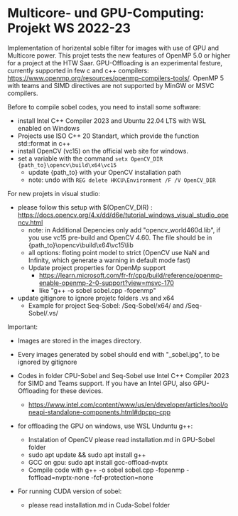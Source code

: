 # Multicore- und GPU-Computing: Projekt WS 2022-23

Implementation of horizental soble filter for images with use of GPU and Multicore power. This projet tests the new features of OpenMP 5.0 or higher for a project at the HTW Saar. GPU-Offloading is an experimental festure, currently supported in few c and c++ compilers: https://www.openmp.org/resources/openmp-compilers-tools/. OpenMP 5 with teams and SIMD directives are not supported by MinGW or MSVC compilers.

Before to compile sobel codes, you need to install some software:
- install Intel C++ Compiler 2023 and Ubuntu 22.04 LTS with WSL enabled on Windows
- Projects use ISO C++ 20 Standart, which provide the function std::format in c++
- install OpenCV (vc15) on the official web site for windows.
- set a variable with the command ``setx OpenCV_DIR {path_to}\opencv\build\x64\vc15``
    - update {path_to} with your OpenCV installation path
    - note: undo with ``REG delete HKCU\Environment /F /V OpenCV_DIR``

For new projets in visual studio:
- please follow this setup with $(OpenCV_DIR) : https://docs.opencv.org/4.x/dd/d6e/tutorial_windows_visual_studio_opencv.html
    - note: in Additional Depencies only add "opencv_world460d.lib", if you use vc15 pre-build and OpenCV 4.60. The file should be in {path_to}\opencv\build\x64\vc15\lib
    - all options: floting point model to strict (OpenCV use NaN and Infinity, which generate a warning in default mode fast)
    - Update project properties for OpenMp support
        - https://learn.microsoft.com/fr-fr/cpp/build/reference/openmp-enable-openmp-2-0-support?view=msvc-170
        - like "g++ -o sobel sobel.cpp -fopenmp"
- update gitignore to ignore projetc folders .vs and x64
    - Example for project Seq-Sobel: /Seq-Sobel/x64/ and /Seq-Sobel/.vs/

Important:
- Images are stored in the images directory.
- Every images generated by sobel should end with "_sobel.jpg", to be ignored by gitignore
- Codes in folder CPU-Sobel and Seq-Sobel use Intel C++ Compiler 2023 for SIMD and Teams support. If you have an Intel GPU, also GPU-Offloading for these devices.
    - https://www.intel.com/content/www/us/en/developer/articles/tool/oneapi-standalone-components.html#dpcpp-cpp

- for offloading the GPU on windows, use WSL Unduntu g++:
    - Instalation of OpenCV please read installation.md in GPU-Sobel folder
    - sudo apt update && sudo apt install g++
    - GCC on gpu: sudo apt install gcc-offload-nvptx
    - Compile code with g++ -o sobel sobel.cpp -fopenmp -foffload=nvptx-none -fcf-protection=none

- For running CUDA version of sobel:
    - please read installation.md in Cuda-Sobel folder